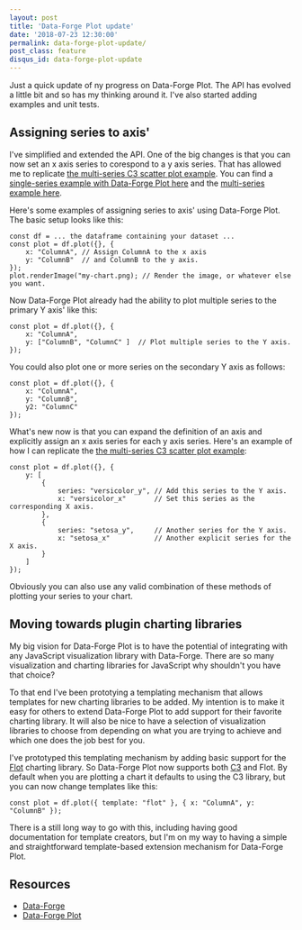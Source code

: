 ```yaml
---
layout: post
title: 'Data-Forge Plot update'
date: '2018-07-23 12:30:00'
permalink: data-forge-plot-update/
post_class: feature
disqus_id: data-forge-plot-update
---
```


Just a quick update of ny progress on Data-Forge Plot. The API has evolved a little bit and so has my thinking around it. I've also started adding examples and unit tests.

## Assigning series to axis'

I've simplified and extended the API. One of the big changes is that you can now set an x axis series to corespond to a y axis series. That has allowed me to replicate [the multi-series C3 scatter plot example](https://c3js.org/samples/chart_scatter.html). You can find a [single-series example with Data-Forge Plot here](https://github.com/data-forge/data-forge-plot/blob/master/examples/c3/example-9.ts) and the [multi-series example here](https://github.com/data-forge/data-forge-plot/blob/master/examples/c3/example-10.ts).

Here's some examples of assigning series to axis' using Data-Forge Plot.  The basic setup looks like this:

    const df = ... the dataframe containing your dataset ...
    const plot = df.plot({}, { 
        x: "ColumnA", // Assign ColumnA to the x axis
        y: "ColumnB"  // and ColumnB to the y axis.
    });
    plot.renderImage("my-chart.png); // Render the image, or whatever else you want.

Now Data-Forge Plot already had the ability to plot multiple series to the primary Y axis' like this:

    const plot = df.plot({}, {
        x: "ColumnA",
        y: ["ColumnB", "ColumnC" ]  // Plot multiple series to the Y axis.
    });

You could also plot one or more series on the secondary Y axis as follows:

    const plot = df.plot({}, {
        x: "ColumnA",
        y: "ColumnB",
        y2: "ColumnC"
    });

What's new now is that you can expand the definition of an axis and explicitly assign an x axis series for each y axis series. Here's an example of how I can replicate the [the multi-series C3 scatter plot example](https://c3js.org/samples/chart_scatter.html):    

    const plot = df.plot({}, {  
        y: [
            {
                series: "versicolor_y", // Add this series to the Y axis.
                x: "versicolor_x"       // Set this series as the corresponding X axis.
            },
            {
                series: "setosa_y",     // Another series for the Y axis.
                x: "setosa_x"           // Another explicit series for the X axis.
            }
        ]     
    });

Obviously you can also use any valid combination of these methods of plotting your series to your chart. 

## Moving towards plugin charting libraries

My big vision for Data-Forge Plot is to have the potential of integrating with any JavaScript visualization library with Data-Forge. There are so many visualization and charting libraries for JavaScript why shouldn't you have that choice?

To that end I've been prototying a templating mechanism that allows templates for new charting libraries to be added. My intention is to make it easy for others to extend Data-Forge Plot to add support for their favorite charting library. It will also be nice to have a selection of visualization libraries to choose from depending on what you are trying to achieve and which one does the job best for you.

I've prototyped this templating mechanism by adding basic support for the [Flot](http://www.flotcharts.org/) charting library. So Data-Forge Plot now supports both [C3](http://c3js.org/) and Flot. By default when you are plotting a chart it defaults to using the C3 library, but you can now change templates like this:

    const plot = df.plot({ template: "flot" }, { x: "ColumnA", y: "ColumnB" });

There is a still long way to go with this, including having good documentation for template creators, but I'm on my way to having a simple and straightforward template-based extension mechanism for Data-Forge Plot.

## Resources

- [Data-Forge](http://www.data-forge-js.com/)
- [Data-Forge Plot](https://github.com/data-forge/data-forge-plot)